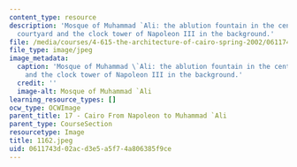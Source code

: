 ```yaml
---
content_type: resource
description: 'Mosque of Muhammad `Ali: the ablution fountain in the center of the
  courtyard and the clock tower of Napoleon III in the background.'
file: /media/courses/4-615-the-architecture-of-cairo-spring-2002/0611743d02acd3e5a5f74a806385f9ce_1162.jpeg
file_type: image/jpeg
image_metadata:
  caption: 'Mosque of Muhammad \`Ali: the ablution fountain in the center of the courtyard
    and the clock tower of Napoleon III in the background.'
  credit: ''
  image-alt: Mosque of Muhammad `Ali
learning_resource_types: []
ocw_type: OCWImage
parent_title: 17 - Cairo From Napoleon to Muhammad `Ali
parent_type: CourseSection
resourcetype: Image
title: 1162.jpeg
uid: 0611743d-02ac-d3e5-a5f7-4a806385f9ce
---
```

